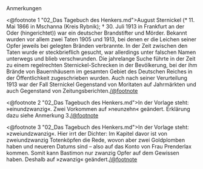 <div class="anmerkungen">Anmerkungen</div>

<@footnote 1 "02_Das Tagebuch des Henkers.md">August Sternickel (* 11. Mai 1866 in Mschanna (Kreis Rybnik); † 30. Juli 1913 in Frankfurt an der Oder (hingerichtet)) war ein deutscher Brandstifter und Mörder. Bekannt wurden vor allem zwei Taten 1905 und 1913, bei denen er die Leichen seiner Opfer jeweils bei gelegten Bränden verbrannte. In der Zeit zwischen den Taten wurde er steckbrieflich gesucht, war allerdings unter falschen Namen unterwegs und blieb verschwunden. Die jahrelange Suche führte in der Zeit zu einem regelrechten Sternickel-Schrecken in der Bevölkerung, bei der ihm Brände von Bauernhäusern im gesamten Gebiet des Deutschen Reiches in der Öffentlichkeit zugeschrieben wurden. Auch nach seiner Verurteilung 1913 war der Fall Sternickel Gegenstand von Moritaten auf Jahrmärkten und auch Gegenstand von Zeitungsberichten.</@footnote>

<@footnote 2 "02_Das Tagebuch des Henkers.md">In der Vorlage steht: »einundzwanzig«. Zwei Vorkommen auf »neunzehn« geändert. Erklärung dazu siehe Anmerkung 3.</@footnote>

<@footnote 3 "02_Das Tagebuch des Henkers.md">In der Vorlage steht: »zweiundzwanzig«. Hier irrt der Dichter: Im Kapitel davor ist von zweiundzwanzig Totenköpfen die Rede, wovon aber zwei Goldplomben haben und neueren Datums sind – also auf das Konto von Frau Prenderlax kommen. Somit kann Bastimon nur zwanzig Opfer auf dem Gewissen haben. Deshalb auf »zwanzig« geändert.</@footnote>
